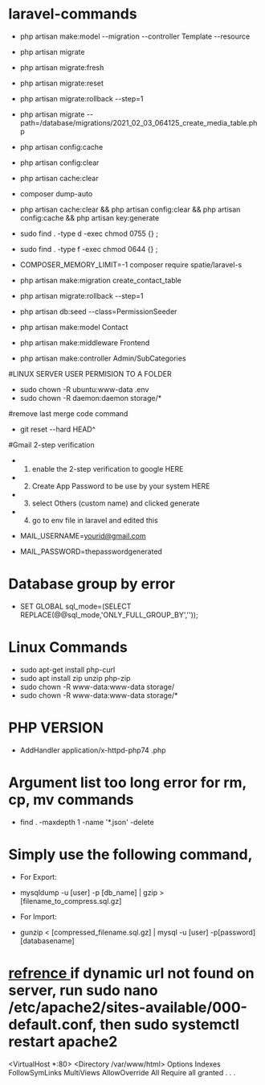 # laravel-commands

- php artisan make:model --migration --controller Template --resource

- php artisan migrate
- php artisan migrate:fresh
- php artisan migrate:reset
- php artisan migrate:rollback --step=1
- php artisan migrate --path=/database/migrations/2021_02_03_064125_create_media_table.php

- php artisan config:cache
- php artisan config:clear
- php artisan cache:clear

- composer dump-auto
- php artisan cache:clear && php artisan config:clear && php artisan config:cache && php artisan key:generate
    
    


- sudo find . -type d -exec chmod 0755 {} \;
- sudo find . -type f -exec chmod 0644 {} \;
- COMPOSER_MEMORY_LIMIT=-1 composer require spatie/laravel-s
- php artisan make:migration create_contact_table
- php artisan migrate:rollback --step=1
- php artisan db:seed --class=PermissionSeeder
- php artisan make:model Contact
- php artisan make:middleware Frontend
- php artisan make:controller Admin/SubCategories


#LINUX SERVER USER PERMISION TO A FOLDER
- sudo chown -R ubuntu:www-data .env
- sudo chown -R daemon:daemon storage/*


#remove last merge code command
- git reset --hard HEAD^

#Gmail 2-step verification

- 1. enable the 2-step verification to google HERE

- 2. Create App Password to be use by your system HERE

- 3. select Others (custom name) and clicked generate

- 4. go to env file in laravel and edited this

- MAIL_USERNAME=yourid@gmail.com

- MAIL_PASSWORD=thepasswordgenerated

# Database group by error
- SET GLOBAL sql_mode=(SELECT REPLACE(@@sql_mode,'ONLY_FULL_GROUP_BY',''));

# Linux Commands
- sudo apt-get install php-curl
- sudo apt install zip unzip php-zip
- sudo chown -R www-data:www-data storage/
- sudo chown -R www-data:www-data storage/*

# PHP VERSION
- AddHandler application/x-httpd-php74 .php

# Argument list too long error for rm, cp, mv commands
- find . -maxdepth 1 -name '*.json' -delete

# Simply use the following command,

- For Export:

- mysqldump -u [user] -p [db_name] | gzip > [filename_to_compress.sql.gz] 
- For Import:

- gunzip < [compressed_filename.sql.gz]  | mysql -u [user] -p[password] [databasename] 


# <a target="_blank" href="https://www.digitalocean.com/community/tutorials/how-to-rewrite-urls-with-mod_rewrite-for-apache-on-ubuntu-18-04"> refrence </a>  if dynamic url not found on server, run sudo nano /etc/apache2/sites-available/000-default.conf, then sudo systemctl restart apache2
   <VirtualHost *:80> 
    <Directory /var/www/html>
        Options Indexes FollowSymLinks MultiViews
        AllowOverride All
        Require all granted
    </Directory>
    . . .
</VirtualHost>   


